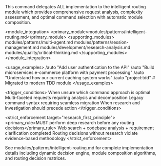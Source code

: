 <command name="auto" purpose="Intelligent autonomous routing with dynamic module composition and research-first execution">
  
  <delegation target="modules/patterns/intelligent-routing.md">
    This command delegates ALL implementation to the intelligent routing module which provides comprehensive request analysis, complexity assessment, and optimal command selection with automatic module composition.
  </delegation>
  
  <module_integration>
    <primary_module>modules/patterns/intelligent-routing.md</primary_module>
    <supporting_modules>
      <module>modules/patterns/multi-agent.md</module>
      <module>modules/patterns/session-management.md</module>
      <module>modules/development/research-analysis.md</module>
      <module>modules/quality/critical-thinking.md</module>
    </supporting_modules>
  </module_integration>
  
  <usage_examples>
    <example type="basic">/auto "Add user authentication to the API"</example>
    <example type="complex">/auto "Build microservices e-commerce platform with payment processing"</example>
    <example type="research">/auto "Understand how our current caching system works"</example>
    <example type="legacy">/auto "project:tdd" # Migrated to modern TDD module</example>
  </usage_examples>
  
  <trigger_conditions>
    <condition type="uncertainty">When unsure which command approach is optimal</condition>
    <condition type="complexity">Multi-faceted requests requiring analysis and decomposition</condition>
    <condition type="legacy">Legacy command syntax requiring seamless migration</condition>
    <condition type="research_first">When research and investigation should precede action</condition>
  </trigger_conditions>
  
  <strict_enforcement target="research_first_principle">
    <primary_rule>MUST perform deep research before any routing decisions</primary_rule>
    <verification>Web search + codebase analysis + requirement clarification completed</verification>
    <consequence>Routing decisions without research violate evidence-based methodology</consequence>
  </strict_enforcement>
  
  <reference>
    See modules/patterns/intelligent-routing.md for complete implementation details including dynamic decision engine, module composition algorithms, and routing decision matrices.
  </reference>
  
</command>